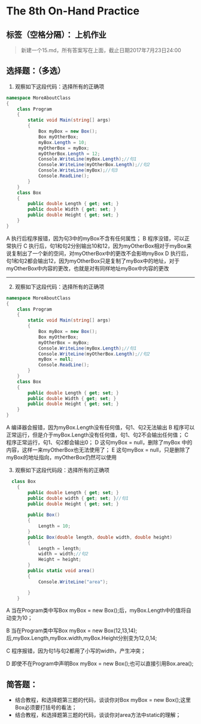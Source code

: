 ﻿# The 8th On-Hand Practice

标签（空格分隔）： 上机作业
---
> 新建一个15.md，所有答案写在上面，截止日期2017年7月23日24:00
## 选择题：（多选）
1. 观察如下这段代码：选择所有的正确项
```C#
namespace MoreAboutClass
{
    class Program
    {
        static void Main(string[] args)
        {
            Box myBox = new Box();
            Box myOtherBox;
            myBox.Length = 10;
            myOtherBox = myBox;
            myOtherBox.Length = 12;
            Console.WriteLine(myBox.Length);//句1
            Console.WriteLine(myOtherBox.Length);//句2
            Console.WriteLine(myBox);//句3
            Console.ReadLine();
        }
    }
    class Box
    {
        public double Length { get; set; }
        public double Width { get; set; }
        public double Height { get; set; }
    }
}
```

A 执行后程序报错，因为句3中的myBox不含有任何属性；
B 程序没错，可以正常执行
C 执行后，句1和句2分别输出10和12，因为myOtherBox相对于myBox来说复制出了一个新的空间，对myOtherBox中的更改不会影响myBox
D 执行后，句1和句2都会输出12，因为myOtherBox只是复制了myBox中的地址，对于myOtherBox中内容的更改，也就是对有同样地址myBox中内容的更改

----

2. 观察如下这段代码：选择所有的正确项
```C#
namespace MoreAboutClass
{
    class Program
    {
        static void Main(string[] args)
        {
            Box myBox = new Box();
            Box myOtherBox;
            myOtherBox = myBox;
            Console.WriteLine(myBox.Length);//句1
            Console.WriteLine(myOtherBox.Length);//句2
            myBox = null;
            Console.ReadLine();
        }
    }
    class Box
    {
        public double Length { get; set; }
        public double Width { get; set; }
        public double Height { get; set; }
    }
}
```
A 编译器会报错，因为myBox.Length没有任何值，句1、句2无法输出
B 程序可以正常运行，但是介于myBox.Length没有任何值，句1、句2不会输出任何值；
C 程序正常运行，句1、句2都会输出0；
D 这句myBox = null，删除了myBox 中的内容，这样一来myOtherBox也无法使用了；
E 这句myBox = null，只是删除了myBox的地址指向，myOtherBox仍然可以使用

3. 观察如下这段代码段：选择所有的正确项
```C#
  class Box
    {
        public double Length { get; set; }
        public double width { get; set; }//句1
        public double Height { get; set; }
        
        public Box()
        {
            Length = 10;
        }
        public Box(double length, double width, double height)
        {
            Length = length;
            width = width;//句2
            Height = height;
        }
        public static void area()
        {
            Console.WriteLine("area");

        }
    }
```
A 当在Program类中写Box myBox = new Box();后，myBox.Length中的值将自动变为10；

B 当在Program类中写Box myBox = new Box(12,13,14);后,myBox.Length,myBox.width,myBox.Height分别变为12,0,14;

C 程序报错，因为句1与句2都用了小写的width，产生冲突；

D 即使不在Program中声明Box myBox = new Box();也可以直接引用Box.area();

## 简答题：
+ 结合教程，和选择题第三题的代码，谈谈你对Box myBox = new Box();这里Box必须要打括号的看法；
+ 结合教程，和选择题第三题的代码，谈谈你对area方法中static的理解；

